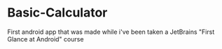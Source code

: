 # Basic-Calculator
First android app that was made while i've been taken a JetBrains "First Glance at Android" course
